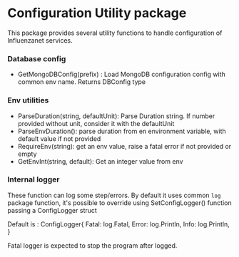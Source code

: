 # Configuration Utility package

This package provides several utility functions to handle configuration of Influenzanet services.

### Database config

- GetMongoDBConfig(prefix) : Load MongoDB configuration config with common env name. Returns DBConfig type

### Env utilities

- ParseDuration(string, defaultUnit): Parse Duration string. If number provided without unit, consider it with the defaultUnit
- ParseEnvDuration(): parse duration from en environment variable, with default value if not provided
- RequireEnv(string): get an env value, raise a fatal error if not provided or empty
- GetEnvInt(string, default): Get an integer value from env

### Internal logger

These function can log some step/errors. By default it uses common `log` package function, it's possible to override using SetConfigLogger() function passing a 
ConfigLogger struct

Default is :
ConfigLogger{
	Fatal: log.Fatal,
	Error: log.Println,
	Info:  log.Println,
}

Fatal logger is expected to stop the program after logged.